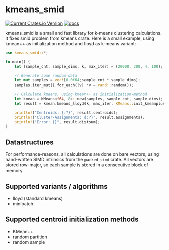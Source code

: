 # kmeans_smid
[![Current Crates.io Version](https://img.shields.io/crates/v/kmeans-smid.svg)](https://crates.io/crates/kmeans-smid)
[![docs](https://docs.rs/kmeans-smid/badge.svg)](https://docs.rs/kmeans-smid/latest/kmeans/)

kmeans_smid is a small and fast library for k-means clustering calculations. It fixes smid problem from kmeans crate.
Here is a small example, using kmean++ as initialization method and lloyd as k-means variant:

```rust
use kmeans_smid::*;

fn main() {
    let (sample_cnt, sample_dims, k, max_iter) = (20000, 200, 4, 100);

    // Generate some random data
    let mut samples = vec![0.0f64;sample_cnt * sample_dims];
    samples.iter_mut().for_each(|v| *v = rand::random());

    // Calculate kmeans, using kmean++ as initialization-method
    let kmean = KMeans<f64, 8>::new(samples, sample_cnt, sample_dims);
    let result = kmean.kmeans_lloyd(k, max_iter, KMeans::init_kmeanplusplus, &KMeansConfig::default());

    println!("Centroids: {:?}", result.centroids);
    println!("Cluster-Assignments: {:?}", result.assignments);
    println!("Error: {}", result.distsum);
}
```


## Datastructures
For performance-reasons, all calculations are done on bare vectors, using hand-written SIMD intrinsics from the `packed_simd` crate. All vectors are stored row-major, so each sample is stored in a consecutive block of memory.

## Supported variants / algorithms
- lloyd (standard kmeans)
- minibatch

## Supported centroid initialization methods
- KMean++
- random partition
- random sample
